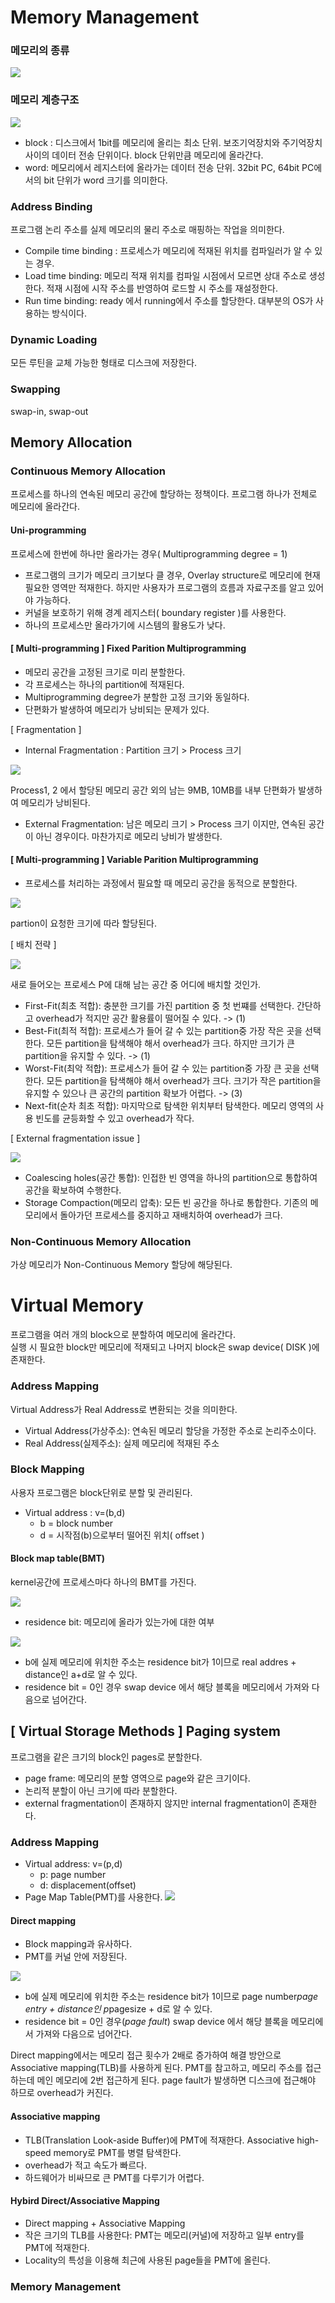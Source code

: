 # Memory Management

### 메모리의 종류
![](./img/2021-09-16-10-38-58.png)

### 메모리 계층구조
![](./img/2021-09-20-16-11-33.png)

- block : 디스크에서 1bit를 메모리에 올리는 최소 단위. 보조기억장치와 주기억장치 사이의 데이터 전송 단위이다. block 단위만큼 메모리에 올라간다. 
- word: 메모리에서 레지스터에 올라가는 데이터 전송 단위. 32bit PC, 64bit PC에서의 bit 단위가 word 크기를 의미한다.

### Address Binding
프로그램 논리 주소를 실제 메모리의 물리 주소로 매핑하는 작업을 의미한다. 
- Compile time binding : 프로세스가 메모리에 적재된 위치를 컴파일러가 알 수 있는 경우.
- Load time binding: 메모리 적재 위치를 컴파일 시점에서 모르면 상대 주소로 생성한다. 적재 시점에 시작 주소를 반영하여 로드할 시 주소를 재설정한다.
- Run time binding: ready 에서 running에서 주소를 할당한다. 대부분의 OS가 사용하는 방식이다.

### Dynamic Loading
모든 루틴을 교체 가능한 형태로 디스크에 저장한다.

### Swapping
swap-in, swap-out

## Memory Allocation

### Continuous Memory Allocation
프로세스를 하나의 연속된 메모리 공간에 할당하는 정책이다. 프로그램 하나가 전체로 메모리에 올라간다.

#### Uni-programming
프로세스에 한번에 하나만 올라가는 경우(  Multiprogramming degree = 1)
- 프로그램의 크기가 메모리 크기보다 클 경우, Overlay structure로 메모리에 현재 필요한 영역만 적재한다.
하지만 사용자가 프로그램의 흐름과 자료구조를 알고 있어야 가능하다.
- 커널을 보호하기 위해 경계 레지스터( boundary register )를 사용한다.
- 하나의 프로세스만 올라가기에 시스템의 활용도가 낮다. 

#### [ Multi-programming ] Fixed Parition Multiprogramming

- 메모리 공간을 고정된 크기로 미리 분할한다. 
- 각 프로세스는 하나의 partition에 적재된다. 
- Multiprogramming degree가 분할한 고정 크기와 동일하다.
- 단편화가 발생하여 메모리가 낭비되는 문제가 있다.

[ Fragmentation ]
- Internal Fragmentation : Partition 크기 > Process 크기

![](./img/2021-09-20-17-05-03.png)

Process1, 2 에서 할당된 메모리 공간 외의 남는 9MB, 10MB를 내부 단편화가 발생하여 메모리가 낭비된다.

- External Fragmentation: 남은 메모리 크기 > Process 크기 이지만, 연속된 공간이 아닌 경우이다. 마찬가지로 메모리 낭비가 발생한다.

#### [ Multi-programming ] Variable Parition Multiprogramming

- 프로세스를 처리하는 과정에서 필요할 때 메모리 공간을 동적으로 분할한다. 

![](./img/2021-09-20-17-13-03.png)

partion이 요청한 크기에 따라 할당된다.

[ 배치 전략 ]

![](./img/2021-09-20-17-22-54.png)

새로 들어오는 프로세스 P에 대해 남는 공간 중 어디에 배치할 것인가.

- First-Fit(최초 적합): 충분한 크기를 가진 partition 중 첫 번쨰를 선택한다. 간단하고 overhead가 적지만 공간 활용률이 떨어질 수 있다. -> (1)
- Best-Fit(최적 적합): 프로세스가 들어 갈 수 있는 partition중 가장 작은 곳을 선택한다. 모든 partition을 탐색해야 해서 overhead가 크다. 하지만 크기가 큰 partition을 유지할 수 있다. -> (1)
- Worst-Fit(최악 적합): 프로세스가 들어 갈 수 있는 partition중 가장 큰 곳을 선택한다. 모든 partition을 탐색해야 해서 overhead가 크다. 크기가 작은 partition을 유지할 수 있으나 큰 공간의 partition 확보가 어렵다. -> (3)
- Next-fit(순차 최초 적합): 마지막으로 탐색한 위치부터 탐색한다. 메모리 영역의 사용 빈도를 균등화할 수 있고 overhead가 작다. 

[ External fragmentation issue ]

![](./img/2021-09-20-17-25-45.png)

- Coalescing holes(공간 통합): 인접한 빈 영역을 하나의 partition으로 통합하여 공간을 확보하여 수행한다. 
- Storage Compaction(메모리 압축): 모든 빈 공간을 하나로 통합한다. 기존의 메모리에서 돌아가던 프로세스를 중지하고 재배치하여 overhead가 크다.

### Non-Continuous Memory Allocation
가상 메모리가 Non-Continuous Memory 할당에 해당된다.

# Virtual Memory
프로그램을 여러 개의 block으로 분할하여 메모리에 올라간다.  
실행 시 필요한 block만 메모리에 적재되고 나머지 block은 swap device( DISK )에 존재한다.

### Address Mapping
Virtual Address가 Real Address로 변환되는 것을 의미한다.
- Virtual Address(가상주소): 연속된 메모리 할당을 가정한 주소로 논리주소이다.
- Real Address(실제주소): 실제 메모리에 적재된 주소

### Block Mapping
사용자 프로그램은 block단위로 분할 및 관리된다. 

- Virtual address : v=(b,d)
    - b = block number
    - d = 시작점(b)으로부터 떨어진 위치( offset )

#### Block map table(BMT)
kernel공간에 프로세스마다 하나의 BMT를 가진다. 

![](./img/2021-09-20-18-50-18.png)

- residence bit: 메모리에 올라가 있는가에 대한 여부

![](./img/2021-09-20-18-52-02.png)

- b에 실제 메모리에 위치한 주소는 residence bit가 1이므로 real addres + distance인 a+d로 알 수 있다.
- residence bit = 0인 경우 swap device 에서 해당 블록을 메모리에서 가져와 다음으로 넘어간다.

## [ Virtual Storage Methods ] Paging system
프로그램을 같은 크기의 block인 pages로 분할한다.
- page frame: 메모리의 분할 영역으로 page와 같은 크기이다.
- 논리적 분할이 아닌 크기에 따라 분할한다.
- external fragmentation이 존재하지 않지만 internal fragmentation이 존재한다.

### Address Mapping
- Virtual address: v=(p,d)
    - p: page number
    - d: displacement(offset)
- Page Map Table(PMT)를 사용한다.
![](./img/2021-09-20-19-04-20.png)

#### Direct mapping
- Block mapping과 유사하다.
- PMT를 커널 안에 저장된다. 

![](./img/2021-09-20-19-06-17.png)

- b에 실제 메모리에 위치한 주소는 residence bit가 1이므로 page number*page entry + distance인 p*pagesize + d로 알 수 있다.
- residence bit = 0인 경우(*page fault*) swap device 에서 해당 블록을 메모리에서 가져와 다음으로 넘어간다.

Direct mapping에서는 메모리 접근 횟수가 2배로 증가하여 해결 방안으로 Associative mapping(TLB)를 사용하게 된다. PMT를 참고하고, 메모리 주소를 접근하는데 메인 메모리에 2번 접근하게 된다. 
page fault가 발생하면 디스크에 접근해야 하므로 overhead가 커진다.

#### Associative mapping
- TLB(Translation Look-aside Buffer)에 PMT에 적재한다. Associative high-speed memory로 PMT를 병렬 탐색한다.
- overhead가 적고 속도가 빠르다.
- 하드웨어가 비싸므로 큰 PMT를 다루기가 어렵다.

####  Hybird Direct/Associative Mapping
- Direct mapping + Associative Mapping
- 작은 크기의 TLB를 사용한다: PMT는 메모리(커널)에 저장하고 일부 entry를 PMT에 적재한다.
- Locality의 특성을 이용해 최근에 사용된 page들을 PMT에 올린다.

### Memory Management
